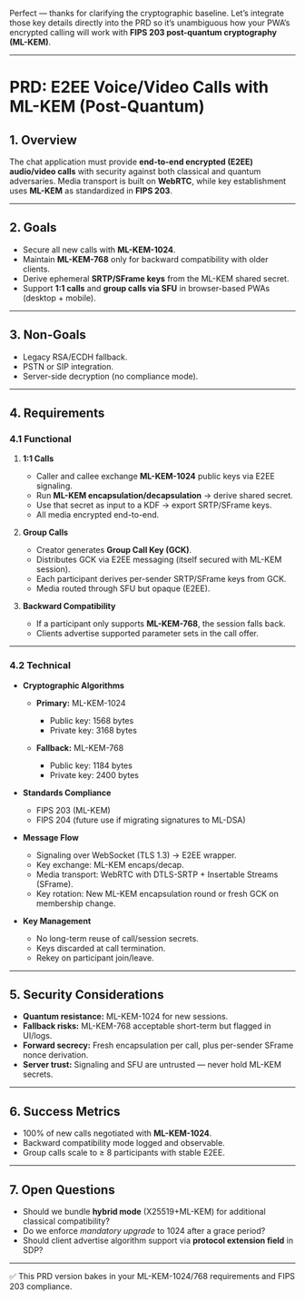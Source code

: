 Perfect — thanks for clarifying the cryptographic baseline. Let’s integrate those key details directly into the PRD so it’s unambiguous how your PWA’s encrypted calling will work with **FIPS 203 post-quantum cryptography (ML-KEM)**.

---

# PRD: E2EE Voice/Video Calls with ML-KEM (Post-Quantum)

## 1. Overview

The chat application must provide **end-to-end encrypted (E2EE) audio/video calls** with security against both classical and quantum adversaries. Media transport is built on **WebRTC**, while key establishment uses **ML-KEM** as standardized in **FIPS 203**.

---

## 2. Goals

* Secure all new calls with **ML-KEM-1024**.
* Maintain **ML-KEM-768** only for backward compatibility with older clients.
* Derive ephemeral **SRTP/SFrame keys** from the ML-KEM shared secret.
* Support **1:1 calls** and **group calls via SFU** in browser-based PWAs (desktop + mobile).

---

## 3. Non-Goals

* Legacy RSA/ECDH fallback.
* PSTN or SIP integration.
* Server-side decryption (no compliance mode).

---

## 4. Requirements

### 4.1 Functional

1. **1:1 Calls**

   * Caller and callee exchange **ML-KEM-1024** public keys via E2EE signaling.
   * Run **ML-KEM encapsulation/decapsulation** → derive shared secret.
   * Use that secret as input to a KDF → export SRTP/SFrame keys.
   * All media encrypted end-to-end.

2. **Group Calls**

   * Creator generates **Group Call Key (GCK)**.
   * Distributes GCK via E2EE messaging (itself secured with ML-KEM session).
   * Each participant derives per-sender SRTP/SFrame keys from GCK.
   * Media routed through SFU but opaque (E2EE).

3. **Backward Compatibility**

   * If a participant only supports **ML-KEM-768**, the session falls back.
   * Clients advertise supported parameter sets in the call offer.

---

### 4.2 Technical

* **Cryptographic Algorithms**

  * **Primary:** ML-KEM-1024

    * Public key: 1568 bytes
    * Private key: 3168 bytes
  * **Fallback:** ML-KEM-768

    * Public key: 1184 bytes
    * Private key: 2400 bytes

* **Standards Compliance**

  * FIPS 203 (ML-KEM)
  * FIPS 204 (future use if migrating signatures to ML-DSA)

* **Message Flow**

  * Signaling over WebSocket (TLS 1.3) → E2EE wrapper.
  * Key exchange: ML-KEM encaps/decap.
  * Media transport: WebRTC with DTLS-SRTP + Insertable Streams (SFrame).
  * Key rotation: New ML-KEM encapsulation round or fresh GCK on membership change.

* **Key Management**

  * No long-term reuse of call/session secrets.
  * Keys discarded at call termination.
  * Rekey on participant join/leave.

---

## 5. Security Considerations

* **Quantum resistance:** ML-KEM-1024 for new sessions.
* **Fallback risks:** ML-KEM-768 acceptable short-term but flagged in UI/logs.
* **Forward secrecy:** Fresh encapsulation per call, plus per-sender SFrame nonce derivation.
* **Server trust:** Signaling and SFU are untrusted — never hold ML-KEM secrets.

---

## 6. Success Metrics

* 100% of new calls negotiated with **ML-KEM-1024**.
* Backward compatibility mode logged and observable.
* Group calls scale to ≥ 8 participants with stable E2EE.

---

## 7. Open Questions

* Should we bundle **hybrid mode** (X25519+ML-KEM) for additional classical compatibility?
* Do we enforce *mandatory upgrade* to 1024 after a grace period?
* Should client advertise algorithm support via **protocol extension field** in SDP?

---

✅ This PRD version bakes in your ML-KEM-1024/768 requirements and FIPS 203 compliance.